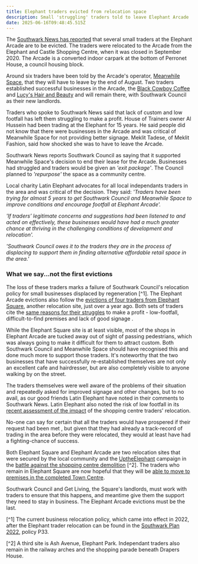 ```yaml
---
title: Elephant traders evicted from relocation space
description: Small 'struggling' traders told to leave Elephant Arcade
date: 2025-06-16T09:48:45.515Z
---
```

The [Southwark News has reported](https://southwarknews.co.uk/area/elephant-and-castle/traders-evicted-from-elephant-and-castle-shopping-arcade-as-private-landlord-hands-back-control-of-struggling-retail-space-to-southwark-council/) that several small traders at the Elephant Arcade are to be evicted.  The traders were relocated to the Arcade from the Elephant and Castle Shopping Centre, when it was closed in September 2020.  The Arcade is a converted indoor carpark at the bottom of Perronet House, a council housing block.

Around six traders have been told by the Arcade's operator, [Meanwhile Space](https://www.meanwhilespace.com/), that they will have to leave by the end of August.  Two traders established successful businesses in the Arcade, the [Black Cowboy Coffee](https://www.instagram.com/blackcowboycoffee/?hl=en) and [Lucy's Hair and Beauty](https://www.lucyhairandbeauty.com/) and will remain there, with Southwark Council as their new landlords.

Traders who spoke to Southwark News said that lack of custom and low footfall has left them struggling to make a profit.  House of Trainers owner Al Hussein had been trading at the Elephant for 15 years.  He said people did not know that there were businesses in the Arcade and was critical of Meanwhile Space for not providing better signage.  Meklit Tadese, of Meklit Fashion, said how shocked she was to have to leave the Arcade.

Southwark News reports Southwark Council as saying that it supported Meanwhile Space's decision to end their lease for the Arcade.  Businesses had struggled and traders would be given an *'exit package'*. The Council planned to *'repurpose'* the space as a community centre.

Local charity Latin Elephant advocates for all local independants traders in the area and was critical of the decision.  They said: *'Traders have been trying for almost 5 years to get Southwark Council and Meanwhile Space to improve conditions and encourage footfall at Elephant Arcade'.*

*'If traders’ legitimate concerns and suggestions had been listened to and acted on effectively, these businesses would have had a much greater chance at thriving in the challenging conditions of development and relocation'.*

*'Southwark Council owes it to the traders they are in the process of displacing to support them in finding alternative affordable retail space in the area.'*

### What we say...not the first evictions

The loss of these traders marks a failure of Southwark Council's relocation policy for small businesses displaced by regeneration [^1].  The Elephant Arcade evictions also follow the [evictions of four traders from Elephant Square](https://southwarknews.co.uk/area/elephant-and-castle/exclusive-castle-square-traders-say-business-is-dead-as-four-are-evicted/), another relocation site, just over a year ago.  Both sets of traders cite the [same reasons for their struggles](https://www.mylondon.news/news/south-london-news/old-elephant-castle-traders-complain-25107268) to make a profit - low-footfall, difficult-to-find premises and lack of good signage .  

While the Elephant Square site is at least visible, most of the shops in Elephant Arcade are tucked away out of sight of passing pedestrians, which was always going to make it difficult for them  to attract custom.  Both Southwark Council and Meanwhile Space should have recognised this and done much more to support those traders.  It's noteworthy that the two businesses that have successfully re-established themselves are not only an excellent cafe and hairdresser, but are also completely visible to anyone walking by on the street.

The traders themselves were well aware of the problems of their situation and repeatedly asked for improved signage and other changes, but to no avail, as our good friends Latin Elephant have noted in their comments to Southwark News.  Latin Elephant also noted the risk of low footfall in its [recent assessment of the impact](https://latinelephant.org/wp-content/uploads/2025/04/Relocation-Impact-Assessment-Current-State-of-Play-for-Elephant-Castle-Traders-by-Latin-Elephant.pdf) of the shopping centre traders' relocation.  

No-one can say for certain that all the traders would have prospered if their request had been met , but given that they had already a track-record of trading in the area before they were relocated, they would at least have had a fighting-chance of success.     

Both Elephant Square and Elephant Arcade are two relocation sites that were secured by the local community and the [UptheElephant](https://x.com/uptheelephant_) campaign in the [battle against the shopping centre demolition](https://www.35percent.org/posts/2021-11-20-elephant-traders-without-new-premises-one-year-after-shopping-centre-closes/) [^2].  The traders who remain in Elephant Square are now hopeful that they will be [able to move to premises in the completed Town Centre](https://southwarknews.co.uk/area/elephant-and-castle/exclusive-castle-square-traders-leases-extended-as-town-centre-development-moves-forward/).   

Southwark Council and Get Living, the Square's landlords, must work with traders to ensure that this happens, and meantime give them the support they need to stay in business.  The Elephant Arcade evictions must be the last.    

[](https://southwarknews.co.uk/area/elephant-and-castle/traders-evicted-from-elephant-and-castle-shopping-arcade-as-private-landlord-hands-back-control-of-struggling-retail-space-to-southwark-council/)[^1] The current business relocation policy, which came into effect in 2022, after the Elephant trader relocation can be found in the [Southwark Plan 2022](https://services.southwark.gov.uk/assets/attach/94325/Southwark-Plan-2022.pdf), policy P33.

[^2] A third site is Ash Avenue, Elephant Park.  Independant traders also remain in the railway arches and the shopping parade beneath Drapers House.